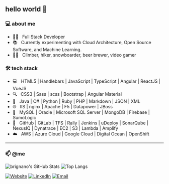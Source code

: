 ## hello world 👋

### 💻 about me

- :man_technologist: &nbsp; Full Stack Developer
- :books: &nbsp; Currently experimenting with Cloud Architecture, Open Source Software, and Machine Learning.
- :climbing_man: &nbsp; Climber, hiker, snowboarder, beer brewer, video gamer

### 🛠 tech stack

- 💻 &nbsp; HTML5 | Handlebars | JavaScript | TypeScript | Angular | ReactJS | VueJS
- 🔍 &nbsp; CSS3 | Sass | scss | Bootstrap | Angular Material
- 🔌 &nbsp; Java | C# | Python | Ruby | PHP | Markdown | JSON | XML
- 🌐 &nbsp; IIS | nginx | Apache | F5 | Datapower | JBoss
- 💾 &nbsp; MySQL | Oracle | Microsoft SQL Server | MongoDB | Firebase | SumoLogic
- 🔧 &nbsp; GitHub | GitLab | TFS | Rally | Jenkins | uDeploy | SonarQube | NexusIQ | Dynatrace | EC2 | S3 | Lambda | Amplify
- ☁️ &nbsp; AWS | Azure Cloud | Google Cloud | Digital Ocean | OpenShift

---

### 📫 @me

![brignano's GitHub Stats](https://github-readme-stats.vercel.app/api?username=brignano&show_icons=true)
![Top Langs](https://github-readme-stats.vercel.app/api/top-langs/?username=brignano&layout=compact)

<a href="https://brignano.io/"><img alt="Website" src="https://img.shields.io/badge/Website-brignano.io-blue?style=flat-square&logo=google-chrome"></a>
<a href="https://www.linkedin.com/in/brignano/"><img alt="LinkedIn" src="https://img.shields.io/badge/LinkedIn-brignano-blue?style=flat-square&logo=linkedin"></a>
<a href="mailto:anthonybrignano@gmail.com"><img alt="Email" src="https://img.shields.io/badge/Email-anthonybrignano@gmail.com-blue?style=flat-square&logo=gmail"></a>
